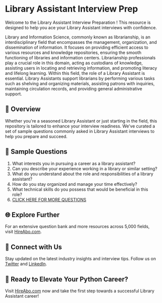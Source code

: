 # Library Assistant Interview Prep

Welcome to the Library Assistant Interview Preparation ! This resource is designed to help you ace your Library Assistant interviews with confidence.

Library and Information Science, commonly known as librarianship, is an interdisciplinary field that encompasses the management, organization, and dissemination of information. It focuses on providing efficient access to various resources and knowledge repositories, ensuring the smooth functioning of libraries and information centers. Librarianship professionals play a crucial role in this domain, acting as custodians of knowledge, assisting users in locating and retrieving information, and promoting literacy and lifelong learning. Within this field, the role of a Library Assistant is essential. Library Assistants support librarians by performing various tasks such as shelving and organizing materials, assisting patrons with inquiries, maintaining circulation records, and providing general administrative support.

## 🚀 Overview

Whether you're a seasoned Library Assistant or just starting in the field, this repository is tailored to enhance your interview readiness. We've curated a set of sample questions commonly asked in Library Assistant interviews to help you prepare and succeed.

## 📝 Sample Questions

1. What interests you in pursuing a career as a library assistant?
2. Can you describe your experience working in a library or similar setting?
3. What do you understand about the role and responsibilities of a library assistant?
4. How do you stay organized and manage your time effectively?
5. What technical skills do you possess that would be beneficial in this role?
6. [CLICK HERE FOR MORE QUESTIONS](https://hireabo.com/job/18_0_31/Library%20Assistant)

## 🌐 Explore Further

For an extensive question bank and more resources across 5,000 fields, visit [HireAbo.com](https://www.hireabo.com).

## 📱 Connect with Us

Stay updated on the latest industry insights and interview tips. Follow us on [Twitter](https://twitter.com/hireabo) and [LinkedIn](https://www.linkedin.com/in/hire-abo-3609972a8/).

## 🚀 Ready to Elevate Your Python Career?

Visit [HireAbo.com](https://www.hireabo.com) now and take the first step towards a successful Library Assistant career!